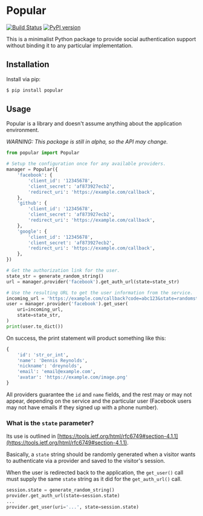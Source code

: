 # Popular

[![Build Status](https://api.travis-ci.org/ryannjohnson/popular-python.svg?branch-master)](https://travis-ci.org/ryannjohnson/popular-python)
[![PyPI version](https://img.shields.io/pypi/v/popular.svg)](https://pypi.python.org/pypi/popular)

This is a minimalist Python package to provide social authentication support without binding it to any particular implementation.

## Installation

Install via pip:

```bash
$ pip install popular
```

## Usage

Popular is a library and doesn't assume anything about the application environment.

_WARNING: This package is still in alpha, so the API may change._

```py
from popular import Popular

# Setup the configuration once for any available providers.
manager = Popular({
    'facebook': {
        'client_id': '12345678',
        'client_secret': 'af873927ecb2',
        'redirect_uri': 'https://example.com/callback',
    },
    'github': {
        'client_id': '12345678',
        'client_secret': 'af873927ecb2',
        'redirect_uri': 'https://example.com/callback',
    },
    'google': {
        'client_id': '12345678',
        'client_secret': 'af873927ecb2',
        'redirect_uri': 'https://example.com/callback',
    },
})

# Get the authorization link for the user.
state_str = generate_random_string()
url = manager.provider('facebook').get_auth_url(state=state_str)

# Use the resulting URL to get the user information from the service.
incoming_url = 'https://example.com/callback?code=abc123&state=randomstring1'
user = manager.provider('facebook').get_user(
    uri=incoming_url,
    state=state_str,
)
print(user.to_dict())
```

On success, the print statement will product something like this:

```py
{
    'id': 'str_or_int',
    'name': 'Dennis Reynolds',
    'nickname': 'dreynolds',
    'email': 'email@example.com',
    'avatar': 'https://example.com/image.png'
}
```

All providers guarantee the `id` and `name` fields, and the rest may or may not appear, depending on the service and the particular user (Facebook users may not have emails if they signed up with a phone number).

### What is the `state` parameter?

Its use is outlined in [https://tools.ietf.org/html/rfc6749#section-4.1.1](https://tools.ietf.org/html/rfc6749#section-4.1.1).

Basically, a `state` string should be randomly generated when a visitor wants to authenticate via a provider and saved to the visitor's session.

When the user is redirected back to the application, the `get_user()` call must supply the same `state` string as it did for the `get_auth_url()` call.

```py
session.state = generate_random_string()
provider.get_auth_url(state=session.state)
...
provider.get_user(uri='...', state=session.state)
```
